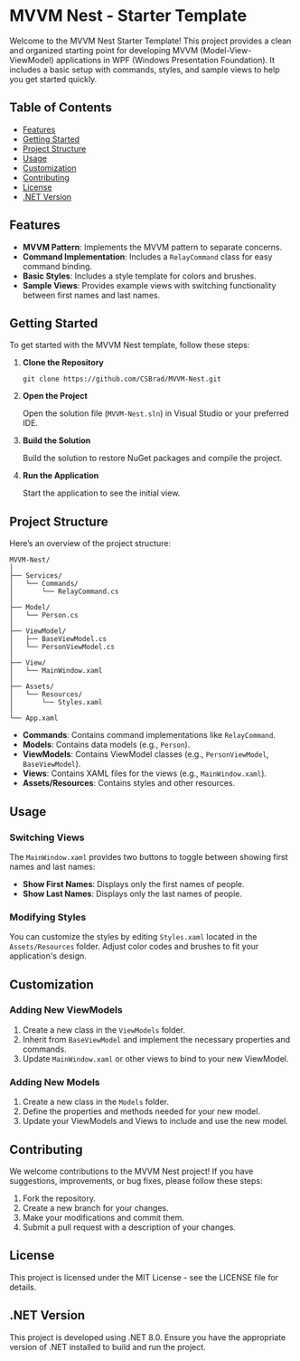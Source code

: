 # MVVM Nest - Starter Template

Welcome to the MVVM Nest Starter Template! This project provides a clean and organized starting point for developing MVVM (Model-View-ViewModel) applications in WPF (Windows Presentation Foundation). It includes a basic setup with commands, styles, and sample views to help you get started quickly.

## Table of Contents

- [Features](#features)
- [Getting Started](#getting-started)
- [Project Structure](#project-structure)
- [Usage](#usage)
- [Customization](#customization)
- [Contributing](#contributing)
- [License](#license)
- [.NET Version](#net-version)

## Features

- **MVVM Pattern**: Implements the MVVM pattern to separate concerns.
- **Command Implementation**: Includes a `RelayCommand` class for easy command binding.
- **Basic Styles**: Includes a style template for colors and brushes.
- **Sample Views**: Provides example views with switching functionality between first names and last names.

## Getting Started

To get started with the MVVM Nest template, follow these steps:

1. **Clone the Repository**

   `git clone https://github.com/CSBrad/MVVM-Nest.git`

2. **Open the Project**

   Open the solution file (`MVVM-Nest.sln`) in Visual Studio or your preferred IDE.

3. **Build the Solution**

   Build the solution to restore NuGet packages and compile the project.

4. **Run the Application**

   Start the application to see the initial view.

## Project Structure

Here’s an overview of the project structure:


```
MVVM-Nest/
│
├── Services/
│   └── Commands/
│       └── RelayCommand.cs
│
├── Model/
│   └── Person.cs
│
├── ViewModel/
│   ├── BaseViewModel.cs
│   └── PersonViewModel.cs
│
├── View/
│   └── MainWindow.xaml
│
├── Assets/
│   └── Resources/
│       └── Styles.xaml
│
└── App.xaml
```


- **Commands**: Contains command implementations like `RelayCommand`.
- **Models**: Contains data models (e.g., `Person`).
- **ViewModels**: Contains ViewModel classes (e.g., `PersonViewModel`, `BaseViewModel`).
- **Views**: Contains XAML files for the views (e.g., `MainWindow.xaml`).
- **Assets/Resources**: Contains styles and other resources.

## Usage

### Switching Views

The `MainWindow.xaml` provides two buttons to toggle between showing first names and last names:

- **Show First Names**: Displays only the first names of people.
- **Show Last Names**: Displays only the last names of people.

### Modifying Styles

You can customize the styles by editing `Styles.xaml` located in the `Assets/Resources` folder. Adjust color codes and brushes to fit your application's design.

## Customization

### Adding New ViewModels

1. Create a new class in the `ViewModels` folder.
2. Inherit from `BaseViewModel` and implement the necessary properties and commands.
3. Update `MainWindow.xaml` or other views to bind to your new ViewModel.

### Adding New Models

1. Create a new class in the `Models` folder.
2. Define the properties and methods needed for your new model.
3. Update your ViewModels and Views to include and use the new model.

## Contributing

We welcome contributions to the MVVM Nest project! If you have suggestions, improvements, or bug fixes, please follow these steps:

1. Fork the repository.
2. Create a new branch for your changes.
3. Make your modifications and commit them.
4. Submit a pull request with a description of your changes.

## License

This project is licensed under the MIT License - see the LICENSE file for details.

## .NET Version

This project is developed using .NET 8.0. Ensure you have the appropriate version of .NET installed to build and run the project.
